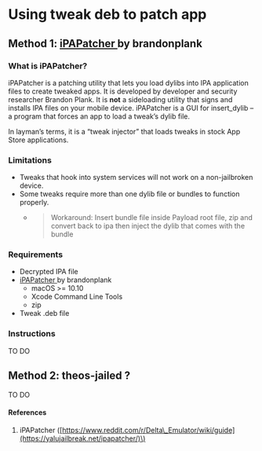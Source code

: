 # Using tweak deb to patch app

## Method 1: [iPAPatcher ](https://github.com/brandonplank/iPAPatcher/releases)by brandonplank

### What is iPAPatcher?

iPAPatcher is a patching utility that lets you load dylibs into IPA application files to create tweaked apps. It is developed by developer and security researcher Brandon Plank. It is **not** a sideloading utility that signs and installs IPA files on your mobile device. iPAPatcher is a GUI for insert\_dylib – a program that forces an app to load a tweak’s dylib file.

In layman’s terms, it is a “tweak injector” that loads tweaks in stock App Store applications. 

### Limitations

* Tweaks that hook into system services will not work on a non-jailbroken device.
* Some tweaks require more than one dylib file or bundles to function properly. 
  * > Workaround: Insert bundle file inside Payload root file, zip and convert back to ipa then inject the dylib that comes with the bundle

### Requirements

* Decrypted IPA file
* [iPAPatcher ](https://github.com/brandonplank/iPAPatcher/releases/tag/1.0)by brandonplank
  * macOS &gt;= 10.10
  * Xcode Command Line Tools
  * zip
* Tweak .deb file

### Instructions

TO DO



## Method 2: theos-jailed ?

TO DO









#### References

1. iPAPatcher \([https://www.reddit.com/r/Delta\_Emulator/wiki/guide](https://yalujailbreak.net/ipapatcher/)\)

